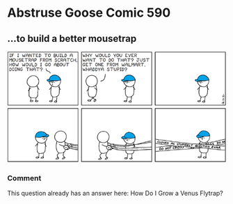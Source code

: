 # Abstruse Goose Comic 590
## ...to build a better mousetrap

![image](to_be_fair_many_of_my_questions_would_sound_stupid_out_of_context_on_stack_overflow.png)
### Comment
This question already has an answer here: How Do I Grow a Venus Flytrap?
